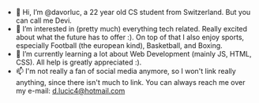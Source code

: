 - 👋 Hi, I’m @davorluc, a 22 year old CS student from Switzerland. But you can call me Devi.
- 👀 I’m interested in (pretty much) everything tech related. Really excited about what the future has to offer :). On top of that I also enjoy sports, especially Football (the european kind), Basketball, and Boxing.
- 🌱 I’m currently learning a lot about Web Development (mainly JS, HTML, CSS). All help is greatly appreciated :).
- 📫 I'm not really a fan of social media anymore, so I won't link really anything, since there isn't much to link. You can always reach me over my e-mail: d.lucic4@hotmail.com

<!---
davorluc/davorluc is a ✨ special ✨ repository because its `README.md` (this file) appears on your GitHub profile.
You can click the Preview link to take a look at your changes.
--->

